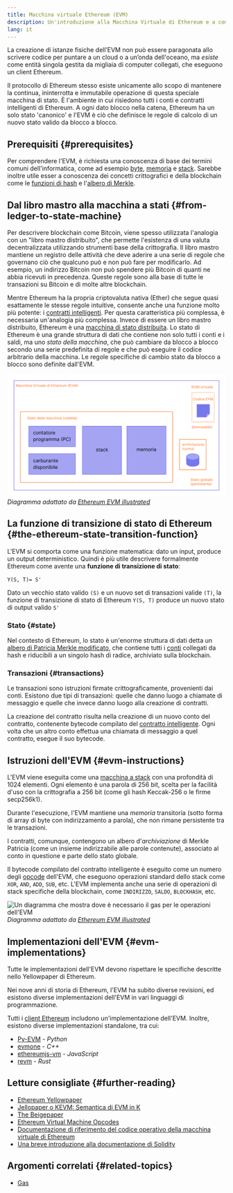```yaml
---
title: Macchina virtuale Ethereum (EVM)
description: Un'introduzione alla Macchina Virtuale di Ethereum e a come si relaziona allo stato, alle transazioni e ai contratti intelligenti.
lang: it
---
```


La creazione di istanze fisiche dell’EVM non può essere paragonata allo scrivere codice per puntare a un cloud o a un’onda dell'oceano, ma _esiste_ come entità singola gestita da migliaia di computer collegati, che eseguono un client Ethereum.

Il protocollo di Ethereum stesso esiste unicamente allo scopo di mantenere la continua, ininterrotta e immutabile operazione di questa speciale macchina di stato. È l'ambiente in cui risiedono tutti i conti e contratti intelligenti di Ethereum. A ogni dato blocco nella catena, Ethereum ha un solo stato 'canonico' e l'EVM è ciò che definisce le regole di calcolo di un nuovo stato valido da blocco a blocco.

## Prerequisiti {#prerequisites}

Per comprendere l'EVM, è richiesta una conoscenza di base dei termini comuni dell'informatica, come ad esempio [byte](https://wikipedia.org/wiki/Byte), [memoria](https://wikipedia.org/wiki/Computer_memory) e [stack](<https://wikipedia.org/wiki/Stack_(abstract_data_type)>). Sarebbe inoltre utile esser a conoscenza dei concetti crittografici e della blockchain come le [funzioni di hash](https://wikipedia.org/wiki/Cryptographic_hash_function) e l'[albero di Merkle](https://wikipedia.org/wiki/Merkle_tree).

## Dal libro mastro alla macchina a stati {#from-ledger-to-state-machine}

Per descrivere blockchain come Bitcoin, viene spesso utilizzata l'analogia con un "libro mastro distribuito", che permette l'esistenza di una valuta decentralizzata utilizzando strumenti base della crittografia. Il libro mastro mantiene un registro delle attività che deve aderire a una serie di regole che governano ciò che qualcuno può e non può fare per modificarlo. Ad esempio, un indirizzo Bitcoin non può spendere più Bitcoin di quanti ne abbia ricevuti in precedenza. Queste regole sono alla base di tutte le transazioni su Bitcoin e di molte altre blockchain.

Mentre Ethereum ha la propria criptovaluta nativa (Ether) che segue quasi esattamente le stesse regole intuitive, consente anche una funzione molto più potente: i [contratti intelligenti](/developers/docs/smart-contracts/). Per questa caratteristica più complessa, è necessaria un'analogia più complessa. Invece di essere un libro mastro distribuito, Ethereum è una [macchina di stato distribuita](https://wikipedia.org/wiki/Finite-state_machine). Lo stato di Ethereum è una grande struttura di dati che contiene non solo tutti i conti e i saldi, ma uno _stato della macchina_, che può cambiare da blocco a blocco secondo una serie predefinita di regole e che può eseguire il codice arbitrario della macchina. Le regole specifiche di cambio stato da blocco a blocco sono definite dall'EVM.

![Ddiagramma che mostra la composizione dell'EVM](./evm.png) _Diagramma adattato da [Ethereum EVM illustrated](https://takenobu-hs.github.io/downloads/ethereum_evm_illustrated.pdf)_

## La funzione di transizione di stato di Ethereum {#the-ethereum-state-transition-function}

L'EVM si comporta come una funzione matematica: dato un input, produce un output deterministico. Quindi è più utile descrivere formalmente Ethereum come avente una **funzione di transizione di stato**:

```
Y(S, T)= S'
```

Dato un vecchio stato valido `(S)` e un nuovo set di transazioni valide `(T)`, la funzione di transizione di stato di Ethereum `Y(S, T)` produce un nuovo stato di output valido `S'`

### Stato {#state}

Nel contesto di Ethereum, lo stato è un'enorme struttura di dati detta un [albero di Patricia Merkle modificato](/developers/docs/data-structures-and-encoding/patricia-merkle-trie/), che contiene tutti i [conti](/developers/docs/accounts/) collegati da hash e riducibili a un singolo hash di radice, archiviato sulla blockchain.

### Transazioni {#transactions}

Le transazioni sono istruzioni firmate crittograficamente, provenienti dai conti. Esistono due tipi di transazioni: quelle che danno luogo a chiamate di messaggio e quelle che invece danno luogo alla creazione di contratti.

La creazione del contratto risulta nella creazione di un nuovo conto del contratto, contenente bytecode compilato del [contratto intelligente](/developers/docs/smart-contracts/anatomy/). Ogni volta che un altro conto effettua una chiamata di messaggio a quel contratto, esegue il suo bytecode.

## Istruzioni dell'EVM {#evm-instructions}

L'EVM viene eseguita come una [macchina a stack](https://wikipedia.org/wiki/Stack_machine) con una profondità di 1024 elementi. Ogni elemento è una parola di 256 bit, scelta per la facilità d'uso con la crittografia a 256 bit (come gli hash Keccak-256 o le firme secp256k1).

Durante l'esecuzione, l'EVM mantiene una _memoria_ transitoria (sotto forma di array di byte con indirizzamento a parola), che non rimane persistente tra le transazioni.

I contratti, comunque, contengono un albero d'_archiviazione_ di Merkle Patricia (come un insieme indirizzabile alle parole contenute), associato al conto in questione e parte dello stato globale.

Il bytecode compilato del contratto intelligente è eseguito come un numero degli [opcode](/developers/docs/evm/opcodes) dell'EVM, che eseguono operazioni standard dello stack come `XOR`, `AND`, `ADD`, `SUB`, etc. L'EVM implementa anche una serie di operazioni di stack specifiche della blockchain, come `INDIRIZZO`, `SALDO`, `BLOCKHASH`, etc.

![Un diagramma che mostra dove è necessario il gas per le operazioni dell'EVM](../gas/gas.png) _Diagramma adattato da [Ethereum EVM illustrated](https://takenobu-hs.github.io/downloads/ethereum_evm_illustrated.pdf)_

## Implementazioni dell'EVM {#evm-implementations}

Tutte le implementazioni dell'EVM devono rispettare le specifiche descritte nello Yellowpaper di Ethereum.

Nei nove anni di storia di Ethereum, l'EVM ha subito diverse revisioni, ed esistono diverse implementazioni dell'EVM in vari linguaggi di programmazione.

Tutti i [client Ethereum](/developers/docs/nodes-and-clients/#execution-clients) includono un'implementazione dell'EVM. Inoltre, esistono diverse implementazioni standalone, tra cui:

- [Py-EVM](https://github.com/ethereum/py-evm) - _Python_
- [evmone](https://github.com/ethereum/evmone) - _C++_
- [ethereumjs-vm](https://github.com/ethereumjs/ethereumjs-vm) - _JavaScript_
- [revm](https://github.com/bluealloy/revm) - _Rust_

## Letture consigliate {#further-reading}

- [Ethereum Yellowpaper](https://ethereum.github.io/yellowpaper/paper.pdf)
- [Jellopaper o KEVM: Semantica di EVM in K](https://jellopaper.org/)
- [The Beigepaper](https://github.com/chronaeon/beigepaper)
- [Ethereum Virtual Machine Opcodes](https://www.ethervm.io/)
- [Documentazione di riferimento del codice operativo della macchina virtuale di Ethereum](https://www.evm.codes/)
- [Una breve introduzione alla documentazione di Solidity](https://docs.soliditylang.org/en/latest/introduction-to-smart-contracts.html#index-6)

## Argomenti correlati {#related-topics}

- [Gas](/developers/docs/gas/)
